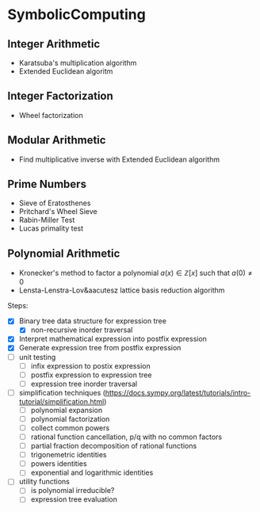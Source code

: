 # SymbolicComputing

## Integer Arithmetic
- Karatsuba's multiplication algorithm
- Extended Euclidean algoritm

## Integer Factorization
- Wheel factorization

## Modular Arithmetic
- Find multiplicative inverse with Extended Euclidean algorithm

## Prime Numbers
- Sieve of Eratosthenes
- Pritchard's Wheel Sieve
- Rabin-Miller Test
- Lucas primality test

## Polynomial Arithmetic
- Kronecker's method to factor a polynomial $a(x) \in \mathbb{Z}[x]$ such that $a(0) \neq 0$
- Lensta-Lenstra-Lov&aacutesz lattice basis reduction algorithm

Steps:
  - [x] Binary tree data structure for expression tree
    - [x] non-recursive inorder traversal
  - [x] Interpret mathematical expression into postfix expression
  - [x] Generate expression tree from postfix expression
  - [ ] unit testing
    - [ ] infix expression to postix expression
    - [ ] postfix expression to expression tree
    - [ ] expression tree inorder traversal
  - [ ] simplification techniques (https://docs.sympy.org/latest/tutorials/intro-tutorial/simplification.html)
    - [ ] polynomial expansion
    - [ ] polynomial factorization
    - [ ] collect common powers
    - [ ] rational function cancellation, p/q with no common factors
    - [ ] partial fraction decomposition of rational functions
    - [ ] trigonemetric identities
    - [ ] powers identities
    - [ ] exponential and logarithmic identities
  - [ ] utility functions
    - [ ] is polynomial irreducible?
    - [ ] expression tree evaluation
